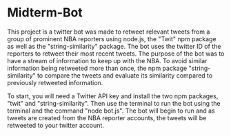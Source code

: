 # Midterm-Bot

This project is a twitter bot was made to retweet relevant tweets from a group of prominent NBA reporters using node.js, the "Twit" npm package as well as the "string-similarity" package. The bot uses the twitter ID of the reporters to retweet their most recent tweets. The purpose of the bot was to have a stream of information to keep up with the NBA. To avoid similar information being retweeted more than once, the npm package "string-similarity" to compare the tweets and evaluate its similarity compared to previously retweeted information. 

To start, you will need a Twitter API key and install the two npm packages, "twit" and "string-similarity". Then use the terminal to run the bot using the terminal and the command "node bot.js". The bot will begin to run and as tweets are created from the NBA reporter accounts, the tweets will be retweeted to your twitter account.

